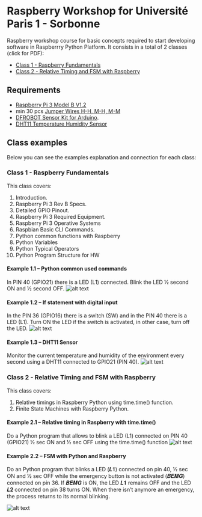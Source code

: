 # Raspberry Workshop for Université Paris 1 -  Sorbonne
Raspberry workshop course for basic concepts required to start developing software in Raspberrry Python Platform. It consists in a total of 2 classes (click for PDF):

* [Class 1 - Raspberry Fundamentals](https://raw.githubusercontent.com/tidusdavid/raspberry-workshop-paris/master/Slides/Class%201%20-%20Raspberry%20Fundamentals.pdf)
* [Class 2 - Relative Timing and FSM with Raspberry](https://raw.githubusercontent.com/tidusdavid/raspberry-workshop-paris/master/Slides/Class%202%20-%20Raspberry%20Relative%20Timing%20and%20FSM.pdf)

## Requirements
* [Raspberry Pi 3 Model B V1.2](https://www.raspberrypi.org/products/raspberry-pi-3-model-b/)
* min 30 pcs [Jumper Wires H-H, M-H, M-M](https://www.amazon.com/Elegoo-120pcs-Multicolored-Breadboard-arduino/dp/B01EV70C78/ref=pd_bxgy_147_img_3?_encoding=UTF8&pd_rd_i=B01EV70C78&pd_rd_r=8R86GV0FSJYYR6FNNXK2&pd_rd_w=nM5v2&pd_rd_wg=mHeIO&psc=1&refRID=8R86GV0FSJYYR6FNNXK2)
* [DFROBOT Sensor Kit for Arduino](https://www.dfrobot.com/product-725.html).
* [DHT11 Temperature Humidity Sensor](https://www.dfrobot.com/product-174.html)

## Class examples
Below you can see the examples explanation and connection for each class:

### Class 1 - Raspberry Fundamentals
This class covers:
1. Introduction.
2. Raspberry Pi 3 Rev B Specs.
3. Detailed GPIO Pinout.
4. Raspberry Pi 3 Required Equipment.
5. Raspberry Pi 3 Operative Systems
6. Raspbian Basic CLI Commands.
7. Python common functions with Raspberry
8. Python Variables
9. Python Typical Operators
10. Python Program Structure for HW

#### Example 1.1 – Python common used commands
In PIN 40 (GPIO21) there is a LED (L1) connected. Blink the LED ½ second ON and ½ second OFF.
![alt text](https://raw.githubusercontent.com/tidusdavid/raspberry-workshop-paris/master/Resources/E11_Blink.png)

#### Example 1.2 – If statement with digital input
In the PIN 36 (GPIO16) there is a switch (SW) and in the PIN 40 there is a LED (L1). Turn ON the LED if the switch is activated, in other case, turn off the LED.
![alt text](https://raw.githubusercontent.com/tidusdavid/raspberry-workshop-paris/master/Resources/E12_LEDSW.png)

#### Example 1.3 – DHT11 Sensor
Monitor the current temperature and humidity of the environment every second using a DHT11 connected to GPIO21 (PIN 40).
![alt text](https://raw.githubusercontent.com/tidusdavid/raspberry-workshop-paris/master/Resources/E13_DHT11.png)

### Class 2 - Relative Timing and FSM with Raspberry
This class covers:
1. Relative timings in Raspberry Python using time.time() function.
2. Finite State Machines with Raspberry Python.

#### Example 2.1 – Relative timing in Raspberry with time.time()
Do a Python program that allows to blink a LED (L1) connected on PIN 40 (GPIO21) ½ sec ON and ½ sec OFF using the time.time() function
![alt text](https://raw.githubusercontent.com/tidusdavid/raspberry-workshop-paris/master/Resources/E21_BLINKTIME.png)

#### Example 2.2 – FSM with Python and Raspberry
Do an Python program that blinks a LED (𝑳𝟏) connected on pin 40, ½ sec ON and ½ sec OFF while the emergency button is not activated (𝑩𝑬𝑴𝑮) connected on pin 36. If 𝑩𝑬𝑴𝑮 is ON, the LED 𝑳𝟏 remains OFF and the LED 𝑳𝟐 connected on pin 38 turns ON. When there isn’t anymore an emergency, the process returns to its normal blinking.

![alt text](https://raw.githubusercontent.com/tidusdavid/raspberry-workshop-paris/master/Resources/E22_BLINKFSM.png)
